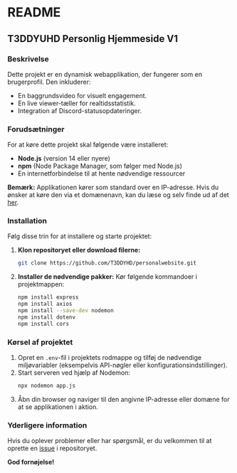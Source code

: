 # README

## T3DDYUHD Personlig Hjemmeside V1  

### Beskrivelse
Dette projekt er en dynamisk webapplikation, der fungerer som en brugerprofil. Den inkluderer:
- En baggrundsvideo for visuelt engagement.
- En live viewer-tæller for realtidsstatistik.
- Integration af Discord-statusopdateringer.

### Forudsætninger
For at køre dette projekt skal følgende være installeret:

- **Node.js** (version 14 eller nyere)
- **npm** (Node Package Manager, som følger med Node.js)
- En internetforbindelse til at hente nødvendige ressourcer

**Bemærk:** Applikationen kører som standard over en IP-adresse. Hvis du ønsker at køre den via et domænenavn, kan du læse og selv finde ud af det [her]([https://shorturl.at/cCrpA](https://dextrop.medium.com/deploy-your-node-js-application-on-a-domain-c68900b7535f)).

### Installation

Følg disse trin for at installere og starte projektet:

1. **Klon repositoryet eller download filerne:**
   ```bash
   git clone https://github.com/T3DDYHD/personalwebsite.git
   ```

2. **Installer de nødvendige pakker:**
   Kør følgende kommandoer i projektmappen:
   ```bash
   npm install express
   npm install axios
   npm install --save-dev nodemon
   npm install dotenv
   npm install cors
   ```

### Kørsel af projektet

1. Opret en `.env`-fil i projektets rodmappe og tilføj de nødvendige miljøvariabler (eksempelvis API-nøgler eller konfigurationsindstillinger).
2. Start serveren ved hjælp af Nodemon:
   ```bash
   npx nodemon app.js
   ```
3. Åbn din browser og naviger til den angivne IP-adresse eller domæne for at se applikationen i aktion.

### Yderligere information
Hvis du oplever problemer eller har spørgsmål, er du velkommen til at oprette en [issue](https://github.com/T3DDYHD/personalwebsite/issues) i repositoryet.

**God fornøjelse!**
